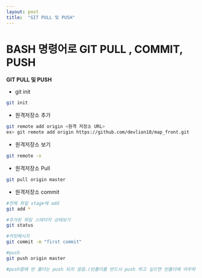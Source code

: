 ```yaml
---
layout: post
title:  "GIT PULL 및 PUSH"
---
```


# BASH  명령어로 GIT PULL , COMMIT, PUSH

**GIT PULL 및 PUSH**



- git init

```bash
git init
```

- 원격저장소 추가

```bash
git remote add origin <원격 저장소 URL>
ex> git remote add origin https://github.com/devlion10/map_front.git
```

- 원격저장소 보기

```bash
git remote -v
```

- 원격저장소 Pull

```bash
git pull origin master
```

- 원격저장소 commit

```bash
#전체 파일 stage에 add
git add *

#추가된 파일 스테이지 상태보기
git status

#커밋메시지
git commit -m "first commit"

#push
git push origin master

#push할때 빈 폴더는 push 되지 않음.(빈폴더를 반드시 push 하고 싶으면 빈폴더에 아무파일이나 생성필요.)
```



